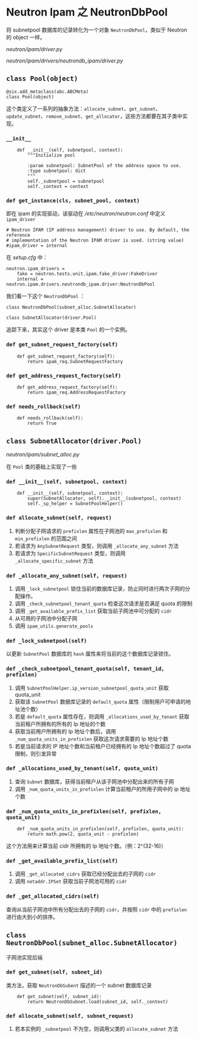 # Neutron Ipam 之 NeutronDbPool

将 subnetpool 数据库的记录转化为一个对象 `NeutronDbPool`，类似于 Neutron 的 object 一样。

*neutron/ipam/driver.py*

*neutron/ipam/drivers/neutrondb_ipam/driver.py*

## `class Pool(object)`

```
@six.add_metaclass(abc.ABCMeta)
class Pool(object)
```

这个类定义了一系列的抽象方法：`allocate_subnet`、`get_subnet`、`update_subnet`、`remove_subnet`、`get_allocator`，这些方法都要在其子类中实现。

### `__init__`

```
    def __init__(self, subnetpool, context):
        """Initialize pool

        :param subnetpool: SubnetPool of the address space to use.
        :type subnetpool: dict
        """
        self._subnetpool = subnetpool
        self._context = context
```

### `def get_instance(cls, subnet_pool, context)`

即在 ipam 的实现驱动，该驱动在 */etc/neutron/neutron.conf* 中定义 `ipam_driver`

```
# Neutron IPAM (IP address management) driver to use. By default, the reference
# implementation of the Neutron IPAM driver is used. (string value)
#ipam_driver = internal
```

在 *setup.cfg* 中：

```
neutron.ipam_drivers =
    fake = neutron.tests.unit.ipam.fake_driver:FakeDriver
    internal = neutron.ipam.drivers.neutrondb_ipam.driver:NeutronDbPool
```

我们看一下这个 `NeutronDbPool` ：

```
class NeutronDbPool(subnet_alloc.SubnetAllocator)
```

```
class SubnetAllocator(driver.Pool)
```

追踪下来，其实这个 driver 是本类 `Pool` 的一个实例。

### `def get_subnet_request_factory(self)`

```
    def get_subnet_request_factory(self):
        return ipam_req.SubnetRequestFactory
```

### `def get_address_request_factory(self)`

```
    def get_address_request_factory(self):
        return ipam_req.AddressRequestFactory
```

### `def needs_rollback(self)`

```
    def needs_rollback(self):
        return True
```

## `class SubnetAllocator(driver.Pool)`

*neutron/ipam/subnet_alloc.py*

在 `Pool` 类的基础上实现了一些

### `def __init__(self, subnetpool, context)`

```
    def __init__(self, subnetpool, context):
        super(SubnetAllocator, self).__init__(subnetpool, context)
        self._sp_helper = SubnetPoolHelper()
```

### `def allocate_subnet(self, request)`

1. 判断分配子网请求的 `prefixlen` 属性在子网池的 `max_prefixlen` 和 `min_prefixlen` 的范围之间
2. 若请求为 `AnySubnetRequest` 类型，则调用 `_allocate_any_subnet` 方法
3. 若请求为 `SpecificSubnetRequest` 类型，则调用 `_allocate_specific_subnet` 方法


### `def _allocate_any_subnet(self, request)`

1. 调用 `_lock_subnetpool` 锁住当前的数据库记录，防止同时进行两次子网的分配操作。
2. 调用 `_check_subnetpool_tenant_quota` 检查这次请求是否满足 quota 的限制
3. 调用 `_get_available_prefix_list` 获取当前子网池中可分配的 `cidr`
4. 从可用的子网池中分配子网
5. 调用 `ipam_utils.generate_pools` 



### `def _lock_subnetpool(self)`

以更新 `SubnetPool` 数据库的 `hash` 属性来将当前的这个数据库记录锁住。

### `def _check_subnetpool_tenant_quota(self, tenant_id, prefixlen)`

1. 调用 `SubnetPoolHelper.ip_version_subnetpool_quota_unit` 获取 quota_unit
2. 获取该 `SubnetPool` 数据库记录的 `default_quota` 属性（限制用户可申请的地址池个数）
3. 若是 `default_quota` 属性存在，则调用 `_allocations_used_by_tenant` 获取当前租户所拥有的所有的 Ip 地址的个数
4. 获取当前用户所拥有的 Ip 地址个数后，调用 `_num_quota_units_in_prefixlen` 获取这次请求需要的 Ip 地址个数
5. 若是当前请求的 IP 地址个数和当前租户已经拥有的 Ip 地址个数超过了 quota 限制，则引发异常


### `def _allocations_used_by_tenant(self, quota_unit)`

1. 查询 `Subnet` 数据库，获得当前租户从该子网池中分配出来的所有子网
2. 调用 `_num_quota_units_in_prefixlen` 计算当前租户的所用子网中的 ip 地址个数

### `def _num_quota_units_in_prefixlen(self, prefixlen, quota_unit)`

```
    def _num_quota_units_in_prefixlen(self, prefixlen, quota_unit):                                                                                                
        return math.pow(2, quota_unit - prefixlen)
```

这个方法用来计算当前 cidr 所拥有的 Ip 地址个数。（例：2^(32-16)）

### `def _get_available_prefix_list(self)`

1. 调用 `_get_allocated_cidrs` 获取已经分配出去的子网的 `cidr`
2. 调用 `netaddr.IPSet` 获取当前子网池可用的 `cidr`


### `def _get_allocated_cidrs(self)`

查询从当前子网池中所有分配出去的子网的 `cidr`，并按照 `cidr` 中的 `prefixlen` 进行由大到小的排序。




## `class NeutronDbPool(subnet_alloc.SubnetAllocator)`

子网池实现后端

### `def get_subnet(self, subnet_id)`

类方法，获取 `NeutronDbSubent` 描述的一个 subnet 数据库记录

```
    def get_subnet(self, subnet_id):
        return NeutronDbSubnet.load(subnet_id, self._context)
```

### `def allocate_subnet(self, subnet_request)`

1. 若本实例的 `_subnetpool` 不为空，则调用父类的 `allocate_subnet` 方法























